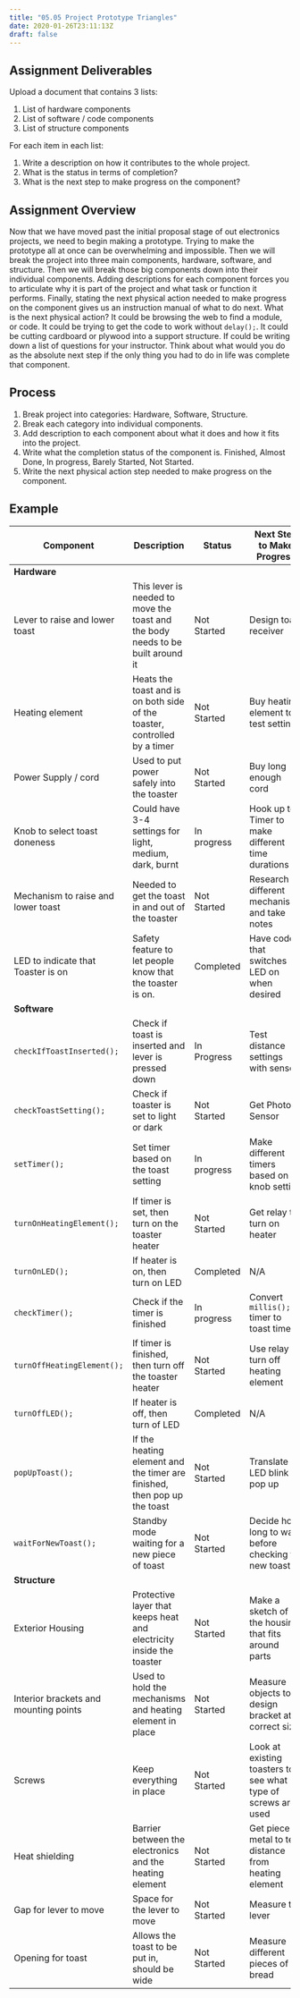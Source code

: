 ```yaml
---
title: "05.05 Project Prototype Triangles"
date: 2020-01-26T23:11:13Z
draft: false
---
```


## Assignment Deliverables

Upload a document that contains 3 lists:

1. List of hardware components
2. List of software / code components
3. List of structure components

For each item in each list:

1. Write a description on how it contributes to the whole project.
2. What is the status in terms of completion?
3. What is the next step to make progress on the component?

## Assignment Overview

Now that we have moved past the initial proposal stage of out electronics projects, we need to begin making a prototype. Trying to make the prototype all at once can be overwhelming and impossible. Then we will break the project into three main components, hardware, software, and structure. Then we will break those big components down into their individual components. Adding descriptions for each component forces you to articulate why it is part of the project and what task or function it performs. Finally, stating the next physical action needed to make progress on the component gives us an instruction manual of what to do next. What is the next physical action? It could be browsing the web to find a module, or code. It could be trying to get the code to work without `delay();`. It could be cutting cardboard or plywood into a support structure. If could be writing down a list of questions for your instructor. Think about what would you do as the absolute next step if the only thing you had to do in life was complete that component.

## Process

1. Break project into categories: Hardware, Software, Structure.
2. Break each category into individual components.
3. Add description to each component about what it does and how it fits into the project.
4. Write what the completion status of the component is. Finished, Almost Done, In progress, Barely Started, Not Started.
5. Write the next physical action step needed to make progress on the component.

## Example

<div class="responsive-table-markdown">

| **Component**                         | **Description**                                                                 | **Status**  | **Next Step to Make Progress**                                |
| ------------------------------------- | ------------------------------------------------------------------------------- | ----------- | ------------------------------------------------------------- |
| **Hardware**                          |                                                                                 |             |                                                               |
| Lever to raise and lower toast        | This lever is needed to move the toast and the body needs to be built around it | Not Started | Design toast receiver                                         |
| Heating element                       | Heats the toast and is on both side of the toaster, controlled by a timer       | Not Started | Buy heating element to test settings                          |
| Power Supply / cord                   | Used to put power safely into the toaster                                       | Not Started | Buy long enough cord                                          |
| Knob to select toast doneness         | Could have 3-4 settings for light, medium, dark, burnt                          | In progress | Hook up to Timer to make different time durations             |
| Mechanism to raise and lower toast    | Needed to get the toast in and out of the toaster                               | Not Started | Research different mechanisms and take notes                  |
| LED to indicate that Toaster is on    | Safety feature to let people know that the toaster is on.                       | Completed   | Have code that switches LED on when desired                   |
| **Software**                          |                                                                                 |             |                                                               |
| `checkIfToastInserted(); `            | Check if toast is inserted and lever is pressed down                            | In Progress | Test distance settings with sensor                            |
| `checkToastSetting(); `               | Check if toaster is set to light or dark                                        | Not Started | Get Photo Sensor                                              |
| `setTimer();`                         | Set timer based on the toast setting                                            | In progress | Make different timers based on knob setting                   |
| `turnOnHeatingElement();`             | If timer is set, then turn on the toaster heater                                | Not Started | Get relay to turn on heater                                   |
| `turnOnLED();`                        | If heater is on, then turn on LED                                               | Completed   | N/A                                                           |
| `checkTimer();`                       | Check if the timer is finished                                                  | In progress | Convert `millis();` timer to toast timer                      |
| `turnOffHeatingElement(); `           | If timer is finished, then turn off the toaster heater                          | Not Started | Use relay to turn off heating element                         |
| `turnOffLED();`                       | If heater is off, then turn of LED                                              | Completed   | N/A                                                           |
| `popUpToast();`                       | If the heating element and the timer are finished, then pop up the toast        | Not Started | Translate LED blink to pop up                                 |
| `waitForNewToast();`                  | Standby mode waiting for a new piece of toast                                   | Not Started | Decide how long to wait before checking for new toast         |
| **Structure**                         |                                                                                 |             |                                                               |
| Exterior Housing                      | Protective layer that keeps heat and electricity inside the toaster             | Not Started | Make a sketch of the housing that fits around parts           |
| Interior brackets and mounting points | Used to hold the mechanisms and heating element in place                        | Not Started | Measure objects to design bracket at correct size             |
| Screws                                | Keep everything in place                                                        | Not Started | Look at existing toasters to see what type of screws are used |
| Heat shielding                        | Barrier between the electronics and the heating element                         | Not Started | Get piece of metal to test distance from heating element      |
| Gap for lever to move                 | Space for the lever to move                                                     | Not Started | Measure the lever                                             |
| Opening for toast                     | Allows the toast to be put in, should be wide                                   | Not Started | Measure different pieces of bread                             |

</div>
